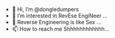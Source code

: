 - 👋 Hi, I’m @dongledumpers
- 👀 I’m interested in RevEse EngiNeer ...
- 💞️ Reverse Engineering is like Sex ...
- 📫 How to reach me Shhhhhhhhhhhh...

<!---
dongledumpers/dongledumpers is a ✨ special ✨ repository because its `README.md` (this file) appears on your GitHub profile.
You can click the Preview link to take a look at your changes.
--->
